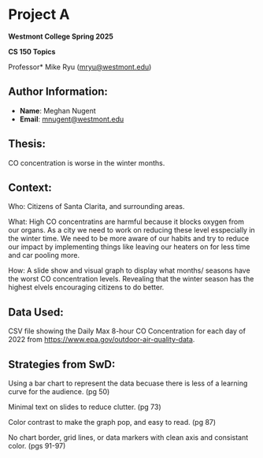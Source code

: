 # Project A
**Westmont College Spring 2025**

**CS 150 Topics** 

Professor* Mike Ryu (mryu@westmont.edu) 

## Author Information:
* **Name**: Meghan Nugent
* **Email**: mnugent@westmont.edu


## Thesis: 
CO concentration is worse in the winter months.

## Context: 
Who: Citizens of Santa Clarita, and surrounding areas.

What: High CO concentratins are harmful because it blocks oxygen from our organs. As a city we need to work on reducing these level esspecially in the winter time. We need to be more aware of our habits and try to reduce our impact by implementing things like leaving our heaters on for less time and car pooling more. 

How: A slide show and visual graph to display what months/ seasons have the worst CO concentration levels. Revealing that the winter season has the highest elvels encouraging citizens to do better. 


## Data Used:
CSV file showing the Daily Max 8-hour CO Concentration for each day of 2022 from https://www.epa.gov/outdoor-air-quality-data.


## Strategies from SwD:
Using a bar chart to represent the data becuase there is less of a learning curve for the audience. (pg 50)

Minimal text on slides to reduce clutter. (pg 73)

Color contrast to make the graph pop, and easy to read. (pg 87)

No chart border, grid lines, or data markers with clean axis and consistant color. (pgs 91-97)

